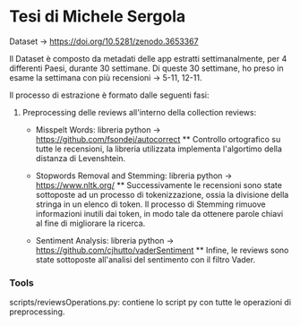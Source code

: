 # Tesi di Michele Sergola

Dataset -> https://doi.org/10.5281/zenodo.3653367

Il Dataset è composto da metadati delle app estratti settimanalmente, per 4 differenti Paesi, durante 30 settimane.
Di queste 30 settimane, ho preso in esame la settimana con più recensioni -> 5-11, 12-11.

Il processo di estrazione è formato dalle seguenti fasi:
  
   1. Preprocessing delle reviews all'interno della collection reviews:
      *  Misspelt Words: libreria python -> https://github.com/fsondej/autocorrect
         **  Controllo ortografico su tutte le recensioni, la libreria utilizzata implementa l'algortimo della distanza di Levenshtein.
      
      *  Stopwords Removal and Stemming: libreria python -> https://www.nltk.org/
         ** Successivamente le recensioni sono state sottoposte ad un processo di tokenizzazione, ossia la divisione della stringa in un elenco di token.
            Il processo di Stemming rimuove informazioni inutili dai token, in modo tale da ottenere parole chiavi al fine di migliorare la ricerca.
            
      *  Sentiment Analysis: libreria python -> https://github.com/cjhutto/vaderSentiment
         ** Infine, le reviews sono state sottoposte all'analisi del sentimento con il filtro Vader.

### Tools

scripts/reviewsOperations.py: contiene lo script py con tutte le operazioni di preprocessing.
